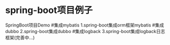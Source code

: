 # spring-boot项目例子
SpringBoot项目Demo
#集成mybatis
1.spring-boot集成orm框架mybatis
#集成dubbo
2.spring-boot集成dubbo
#集成logback
3.spring-boot集成logback日志框架(完善中...)